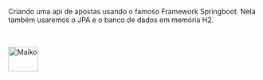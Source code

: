  Criando uma api de apostas usando o famoso Framework Springboot. Nela também usaremos o JPA e o banco de dados em memória H2.
 
 ##
<div style="display: inline_block"><br>
  <img align="center" alt="Maiko" height="50" width="60" src="https://cdn.jsdelivr.net/gh/devicons/devicon/icons/java/java-original-wordmark.svg"">
    </div>
